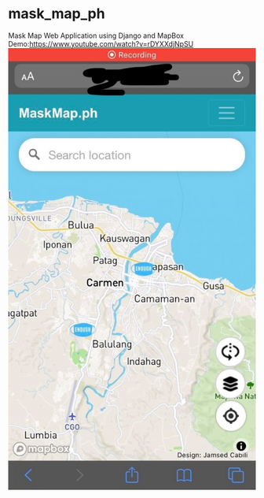 # mask_map_ph
Mask Map Web Application using Django and MapBox
Demo:https://www.youtube.com/watch?v=rDYXXdjNpSU
![](Documentation/cleaned_resized.jpg)  


